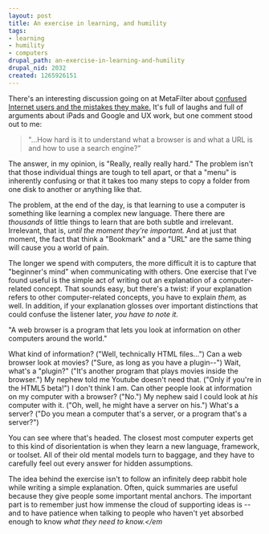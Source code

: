 ```yaml
--- 
layout: post
title: An exercise in learning, and humility
tags: 
- learning
- humility
- computers
drupal_path: an-exercise-in-learning-and-humility
drupal_nid: 2032
created: 1265926151
---
```

There's an interesting discussion going on at MetaFilter about <a href="http://www.metafilter.com/89127/I-WANT-TO-TAKE-GOOGLES-OFF-OF-MY-HOME-PAGE">confused Internet users and the mistakes they make.</a> It's full of laughs and full of arguments about iPads and Google and UX work, but one comment stood out to me:

<blockquote>"...How hard is it to understand what a browser is and what a URL is and how to use a search engine?"</blockquote>

The answer, in my opinion, is "Really, really really hard." The problem isn't that those individual things are tough to tell apart, or that a "menu" is inherently confusing or that it takes too many steps to copy a folder from one disk to another or anything like that.



The problem, at the end of the day, is that learning to use a computer is something like learning a complex new language. There there are <em>thousands</em> of little things to learn  that are both subtle and irrelevant. Irrelevant, that is, <em>until the moment they're important.</em> And at just that moment, the fact that think a "Bookmark" and a "URL" are the same thing will cause you a world of pain.



The longer we spend with computers, the more difficult it is to capture that "beginner's mind" when communicating with others. One exercise that I've found useful is the simple act of writing out an explanation of a computer-related concept. That sounds easy, but there's a twist: if your explanation refers to other computer-related concepts, you have to explain <em>them,</em> as well. In addition, if your explanation glosses over important distinctions that could confuse the listener later, <em>you have to note it.</em>



"A web browser is a program that lets you look at information on other computers around the world."



What kind of information? ("Well, technically HTML files...") Can a web browser look at movies? ("Sure, as long as you have a plugin--") Wait, what's a "plugin?" ("It's another program that plays movies inside the browser.") My nephew told me Youtube doesn't need that. ("Only if you're in the HTML5 beta!") I don't think I am. Can other people look at information on my computer with a browser? ("No.") My nephew said I could look at <em>his</em> computer with it. ("Oh, well, he might have a server on his.") What's a server? ("Do you mean a computer that's a server, or a program that's a server?")



You can see where that's headed. The closest most computer experts get to this kind of disorientation is when they learn a new language, framework, or toolset. All of their old mental models turn to baggage, and they have to carefully feel out every answer for hidden assumptions.



The idea behind the exercise isn't to follow an infinitely deep rabbit hole while writing a simple explanation. Often, quick summaries are useful because they give people some important mental anchors. The important part is to remember just how immense the cloud of supporting ideas is -- and to have patience when talking to people who haven't yet absorbed enough to know <em>what they need to know.</em
